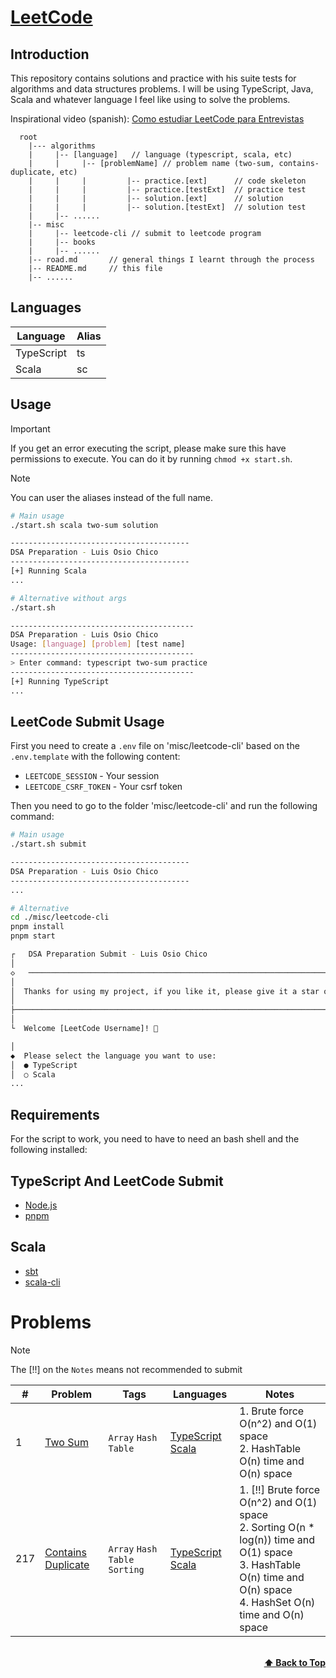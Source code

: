 # [LeetCode](https://leetcode.com/problemset/all/)

## Introduction

This repository contains solutions and practice with his suite tests for algorithms and data structures problems. I will be using TypeScript, Java, Scala and whatever language I feel like using to solve the problems.

Inspirational video (spanish): [Como estudiar LeetCode para Entrevistas](https://www.youtube.com/watch?v=se2FOhsBHEo)

```plain
  root
    |--- algorithms
    |     |-- [language]   // language (typescript, scala, etc)
    |     |     |-- [problemName] // problem name (two-sum, contains-duplicate, etc)
    |     |     |         |-- practice.[ext]      // code skeleton
    |     |     |         |-- practice.[testExt]  // practice test
    |     |     |         |-- solution.[ext]      // solution
    |     |     |         |-- solution.[testExt]  // solution test
    |     |-- ......
    |-- misc
    |     |-- leetcode-cli // submit to leetcode program
    |     |-- books
    |     |-- ......
    |-- road.md       // general things I learnt through the process
    |-- README.md     // this file
    |-- ......

```

## Languages

| Language   | Alias |
| ---------- | ----- |
| TypeScript | ts    |
| Scala      | sc    |

## Usage

> [!IMPORTANT]
> If you get an error executing the script, please make sure this have permissions to execute.
> You can do it by running `chmod +x start.sh`.

> [!NOTE]
> You can user the aliases instead of the full name.

```bash
# Main usage
./start.sh scala two-sum solution

----------------------------------------
DSA Preparation - Luis Osio Chico
----------------------------------------
[+] Running Scala
...
```

```bash
# Alternative without args
./start.sh

-----------------------------------------
DSA Preparation - Luis Osio Chico
Usage: [language] [problem] [test name]
-----------------------------------------
> Enter command: typescript two-sum practice
-----------------------------------------
[+] Running TypeScript
...
```

## LeetCode Submit Usage

First you need to create a `.env` file on 'misc/leetcode-cli' based on the `.env.template` with the following content:

- `LEETCODE_SESSION` - Your session
- `LEETCODE_CSRF_TOKEN` - Your csrf token

Then you need to go to the folder 'misc/leetcode-cli' and run the following command:

```bash
# Main usage
./start.sh submit

----------------------------------------
DSA Preparation - Luis Osio Chico
----------------------------------------
...

# Alternative
cd ./misc/leetcode-cli
pnpm install
pnpm start

┌   DSA Preparation Submit - Luis Osio Chico
│
◇   ────────────────────────────────────────────────────────────────────────────────╮
│                                                                                   │
│  Thanks for using my project, if you like it, please give it a star on GitHub! ⭐  │
│                                                                                   │
├───────────────────────────────────────────────────────────────────────────────────╯
│
└  Welcome [LeetCode Username]! 👋

│
◆  Please select the language you want to use:
│  ● TypeScript
│  ○ Scala
...
```

## Requirements

For the script to work, you need to have to need an bash shell and the following installed:

## TypeScript And LeetCode Submit

- [Node.js](https://nodejs.org/en/)
- [pnpm](https://pnpm.io/)

## Scala

- [sbt](https://www.scala-sbt.org/)
- [scala-cli](https://scala-cli.virtuslab.org/)

# Problems

> [!NOTE]
> The [!!] on the `Notes` means not recommended to submit

| #   | Problem                                                                 | Tags                           | Languages                                                          | Notes                                                                                                                                 |
| --- | ----------------------------------------------------------------------- | ------------------------------ | ------------------------------------------------------------------ | ------------------------------------------------------------------------------------------------------------------------------------- |
| 1   | [Two Sum](https://leetcode.com/problems/two-sum/)                       | `Array` `Hash Table`           | [TypeScript](typescript/two-sum) [Scala](scala/two-sum)            | 1. Brute force O(n^2) and O(1) space<br/>2. HashTable O(n) time and O(n) space<br/>                                                   |
| 217 | [Contains Duplicate](https://leetcode.com/problems/contains-duplicate/) | `Array` `Hash Table` `Sorting` | [TypeScript](typescript/contains-duplicate) [Scala](scala/two-sum) | 1. [!!] Brute force O(n^2) and O(1) space<br/>2. Sorting O(n \* log(n)) time and O(1) space<br/>3. HashTable O(n) time and O(n) space<br/>4. HashSet O(n) time and O(n) space |

<br/>
<div align="right">
    <b><a href="#introduction">⬆️ Back to Top</a></b>
</div>
<br/>
